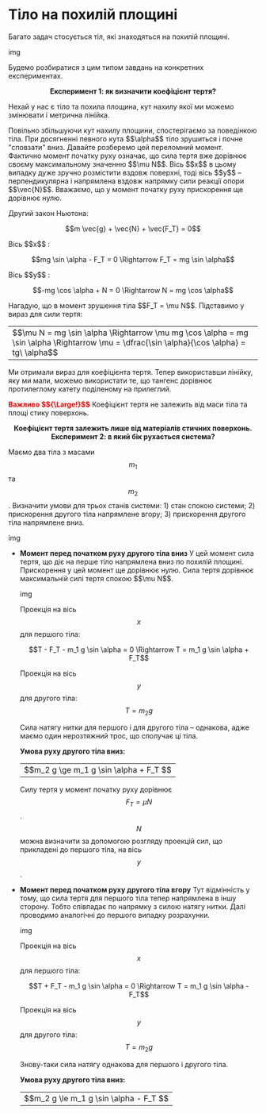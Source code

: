 # Тiло на похилiй площинi

Багато задач стосується тiл, якi знаходяться на похилiй площинi.

img

Будемо розбиратися з цим типом завдань на конкретних експериментах.

<div align="center"><b><span class="p1">Експеримент 1:</span> як визначити коефiцiєнт тертя?</b></div>

Нехай у нас є тiло та похила площина, кут нахилу якої ми можемо змiнювати i метрична лiнiйка.

<p class="p3">Повiльно збiльшуючи кут нахилу площини, спостерiгаємо за поведiнкою тiла. При досягненнi певного кута $$\alpha$$ тiло зрушиться i почне "сповзати" вниз. Давайте розберемо цей переломний момент. Фактично момент початку руху означає, що сила тертя вже дорiвнює своєму максимальному значенню $$\mu N$$. Вiсь $$x$$ в цьому випадку дуже зручно розмiстити вздовж поверхнi, тодi вiсь $$y$$ – перпендикулярна i напрямлена вздовж напрямку сили реакцiї опори $$\vec{N}$$. Вважаємо, що у момент початку руху прискорення ще дорiвнює нулю.</p>

<p class="p3">Другий закон Ньютона:</p>

<div align="center">$$m \vec{g} + \vec{N} + \vec{F_T} = 0$$</div>

<p class="p3">Вiсь $$x$$ :</p>

<div align="center">$$mg \sin \alpha - F_T = 0 \Rightarrow F_T  = mg \sin \alpha$$</div>

<p class="p3">Вiсь $$y$$ :</p>

<div align="center">$$-mg \cos \alpha + N = 0 \Rightarrow N = mg \cos \alpha$$</div>

<p class="p3">Нагадую, що в момент зрушення тiла $$F_T = \mu N$$. Пiдставимо у вираз для сили тертя:</p>

<div class="centered-table-wrapper">
<table class="centered-table">
<tr class="eq">
<td class="eq">
<p1>$$\mu N = mg \sin \alpha \Rightarrow \mu mg \cos \alpha = mg \sin \alpha \Rightarrow \mu = \dfrac{\sin \alpha}{\cos \alpha} = tg\ \alpha$$</p1>
</td>
</tr>
</table></div>

<p class="p3">Ми отримали вираз для коефiцiєнта тертя. Тепер використавши лiнiйку, яку ми мали, можемо використати те, що тангенс дорiвнює протилеглому катету подiленому на прилеглий.</p>

<p class="p3"><font color="red"><b>Важливо $${\Large!}$$</b></font> Коефiцiєнт тертя не залежить вiд маси тiла та площi стику поверхонь.</p>

<div align="center"><span class="p1"><b>Коефiцiєнт тертя залежить лише вiд матерiалiв стичних поверхонь.</b></span></div>

<div align="center"><b><span class="p1">Експеримент 2:</span> в який бiк рухається система?</b></div>

Маємо два тiла з масами $$m_1$$ та $$m_2$$. Визначити умови для трьох станiв системи: 1) стан спокою системи; 2) прискорення другого тiла напрямлене вгору; 3) прискорення другого тiла напрямлене вниз.

img 

<ul>
<li>
<b>Момент перед початком руху другого тiла вниз</b>
У цей момент сила тертя, що дiє на перше тiло напрямлена вниз по похилiй площинi. Прискорення у цей момент ще дорiвнює нулю. Сила тертя дорiвнює максимальнiй силi тертя спокою $$\mu N$$.

img

Проекцiя на вiсь $$x$$ для першого тіла: 

<div align="center">$$T - F_T - m_1 g \sin \alpha = 0 \Rightarrow T = m_1 g \sin \alpha + F_T$$</div>

Проекцiя на вiсь $$y$$ для другого тiла: $$T = m_2 g$$

Сила натягу нитки для першого i для другого тiла – однакова, адже маємо один нерозтяжний трос, що сполучає цi тiла.

<span class="p1"><b>Умова руху другого тiла вниз:</b></span>

<div class="centered-table-wrapper">
<table class="centered-table">
<tr class="eq">
<td class="eq">
<p1>$$m_2 g \ge m_1 g \sin \alpha + F_T $$</p1>
</td>
</tr>
</table></div>

Силу тертя у момент початку руху дорiвнює $$F_T = \mu N$$. $$N$$ можна визначити за допомогою розгляду проекцiй сил, що прикладенi до першого тiла, на вiсь $$y$$.
</li>
<li>
<b>Момент перед початком руху другого тiла вгору</b>
Тут вiдмiннiсть у тому, що сила тертя для першого тiла тепер напрямлена в iншу сторону. Тобто спiвпадає по напрямку з силою натягу нитки. Далi проводимо аналогiчнi до першого випадку розрахунки.

img

Проекцiя на вiсь $$x$$ для першого тiла:

<div align="center">$$T + F_T - m_1 g \sin \alpha = 0 \Rightarrow T = m_1 g \sin \alpha - F_T$$</div>

Проекцiя на вiсь $$y$$ для другого тiла: $$T = m_2 g$$

Знову-таки сила натягу однакова для першого i другого тiла.

<span class="p1"><b>Умова руху другого тiла вниз:</b></span>

<div class="centered-table-wrapper">
<table class="centered-table">
<tr class="eq">
<td class="eq">
<p1>$$m_2 g \le m_1 g \sin \alpha - F_T $$</p1>
</td>
</tr>
</table></div>
</li>
</ul>